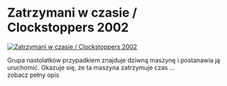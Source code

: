 Zatrzymani w czasie / Clockstoppers 2002 
=============
[![Zatrzymani w czasie / Clockstoppers 2002 ](http://vidos.pl/images/player.gif)](http://vidos.pl/zatrzymani-w-czasie-clockstoppers-2002)

 Grupa nastolatków przypadkiem znajduje dziwną maszynę i postanawia ją uruchomić. Okazuje się, że ta maszyna zatrzymuje czas ... zobacz pełny opis
